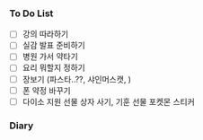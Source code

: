 ### To Do List
- [ ] 강의 따라하기
- [ ] 실감 발표 준비하기
- [ ] 병원 가서 약타기
- [ ] 요리 뭐할지 정하기
- [ ] 장보기 (파스타..??, 샤인머스캣, )
- [ ] 폰 약정 바꾸기
- [ ] 다이소 지원 선물 상자 사기, 기훈 선물 포켓몬 스티커
### Diary
